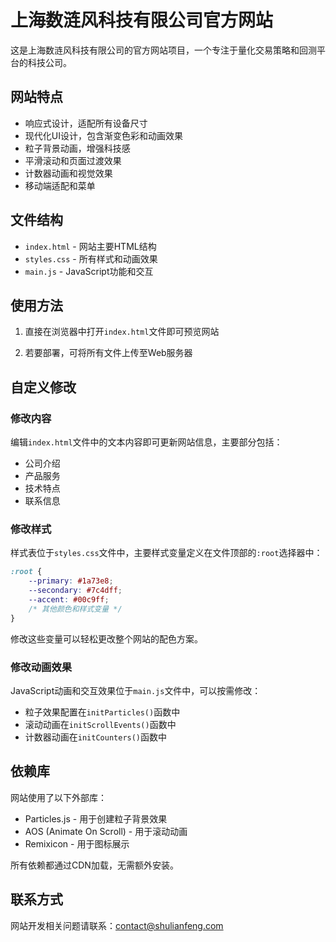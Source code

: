 # 上海数涟风科技有限公司官方网站

这是上海数涟风科技有限公司的官方网站项目，一个专注于量化交易策略和回测平台的科技公司。

## 网站特点

- 响应式设计，适配所有设备尺寸
- 现代化UI设计，包含渐变色彩和动画效果
- 粒子背景动画，增强科技感
- 平滑滚动和页面过渡效果
- 计数器动画和视觉效果
- 移动端适配和菜单

## 文件结构

- `index.html` - 网站主要HTML结构
- `styles.css` - 所有样式和动画效果
- `main.js` - JavaScript功能和交互

## 使用方法

1. 直接在浏览器中打开`index.html`文件即可预览网站

2. 若要部署，可将所有文件上传至Web服务器

## 自定义修改

### 修改内容

编辑`index.html`文件中的文本内容即可更新网站信息，主要部分包括：

- 公司介绍
- 产品服务
- 技术特点
- 联系信息

### 修改样式

样式表位于`styles.css`文件中，主要样式变量定义在文件顶部的`:root`选择器中：

```css
:root {
    --primary: #1a73e8;
    --secondary: #7c4dff;
    --accent: #00c9ff;
    /* 其他颜色和样式变量 */
}
```

修改这些变量可以轻松更改整个网站的配色方案。

### 修改动画效果

JavaScript动画和交互效果位于`main.js`文件中，可以按需修改：

- 粒子效果配置在`initParticles()`函数中
- 滚动动画在`initScrollEvents()`函数中
- 计数器动画在`initCounters()`函数中

## 依赖库

网站使用了以下外部库：

- Particles.js - 用于创建粒子背景效果
- AOS (Animate On Scroll) - 用于滚动动画
- Remixicon - 用于图标展示

所有依赖都通过CDN加载，无需额外安装。

## 联系方式

网站开发相关问题请联系：contact@shulianfeng.com 
